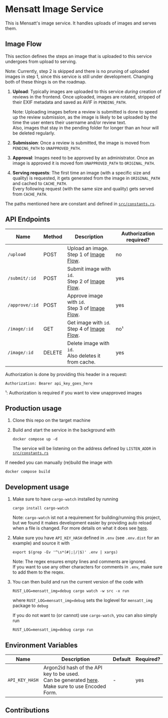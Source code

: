 # Mensatt Image Service

This is Mensatt's image service. It handles uploads of images and serves them.

## Image Flow

This section defines the steps an image that is uploaded to this service undergoes from upload to serving.

Note: Currently, step 2 is skipped and there is no pruning of uploaded images in step 1, since this service is still under development. Changing both of these things is on the roadmap.

1. **Upload**: Typically images are uploaded to this service _during_ creation of reviews in the frontend. Once uploaded, images are rotated, stripped of their EXIF metadata and saved as AVIF in `PENDING_PATH`.

   Note: Uploading images before a review is submitted is done to speed up the review submission, as the image is likely to be uploaded by the time the user enters their username and/or review text.  
   Also, images that stay in the pending folder for longer than an hour will be deleted regularly.

2. **Submission**: Once a review is submitted, the image is moved from `PENDING_PATH` to `UNAPPROVED_PATH`.
3. **Approval**: Images need to be approved by an administrator. Once an image is approved it is moved fom `UNAPPROVED_PATH` to `ORIGINAL_PATH`.
4. **Serving requests**: The first time an image (with a specific size and quality) is requested, it gets generated from the image in `ORIGINAL_PATH` and cached to `CACHE_PATH`.  
   Every following request (with the same size and quality) gets served from `CACHE_PATH`.

The paths mentioned here are constant and defined in [`src/constants.rs`](https://github.com/mensatt/image-service/blob/main/src/constants.rs).

## API Endpoints

| Name           | Method | Description                                                        | Authorization required? |
| -------------- | ------ | ------------------------------------------------------------------ | ----------------------- |
| `/upload`      | POST   | Upload an image. <br> Step 1 of [Image Flow](#image-flow).         | no                      |
| `/submit/:id`  | POST   | Submit image with `id`. <br> Step 2 of [Image Flow](#image-flow).  | yes                     |
| `/approve/:id` | POST   | Approve image with `id`. <br> Step 3 of [Image Flow](#image-flow). | yes                     |
| `/image/:id`   | GET    | Get image with `id`. <br> Step 4 of [Image Flow](#image-flow).     | no¹                     |
| `/image/:id`   | DELETE | Delete image with `id`. <br> Also deletes it from cache.           | yes                     |

Authorization is done by providing this header in a request:

```
Authorization: Bearer api_key_goes_here
```

¹: Authorization is required if you want to view unapproved images

## Production usage

1. Clone this repo on the target machine
2. Build and start the service in the background with

   ```
   docker compose up -d
   ```

   The service will be listening on the address defined by `LISTEN_ADDR` in [`src/constants.rs`](https://github.com/mensatt/image-service/blob/main/src/constants.rs)

If needed you can manually (re)build the image with

```
docker compose build
```

## Development usage

1. Make sure to have `cargo-watch` installed by running

   ```
   cargo install cargo-watch
   ```

   Note: `cargo-watch` ist not a requirement for building/running this project, but we found it makes development easier by providing auto reload when a file is changed.
   For more details on what it does see [here](https://crates.io/crates/cargo-watch).

2. Make sure you have `API_KEY_HASH` defined in `.env` (see `.env.dist` for an example) and source it with

   ```
   export $(grep -Ev '^\s*(#|;|/|$)' .env | xargs)
   ```

   Note: The regex ensures empty lines and comments are ignored.  
   If you want to use any other characters for comments in `.env`, make sure to add them to the reqex.

3. You can then build and run the current version of the code with

   ```
   RUST_LOG=mensatt_img=debug cargo watch -w src -x run
   ```

   where `RUST_LOG=mensatt_img=debug` sets the loglevel for `mensatt_img` package to `debug`

   If you do not want to (or cannot) use `cargo-watch`, you can also simply run

   ```
   RUST_LOG=mensatt_img=debug cargo run
   ```

## Environment Variables

| Name           | Description                                                                                                                   | Default | Required? |
| -------------- | ----------------------------------------------------------------------------------------------------------------------------- | ------- | --------- |
| `API_KEY_HASH` | Argon2id hash of the API key to be used. <br> Can be generated [here](https://argon2.online/). Make sure to use Encoded Form. | -       | yes       |

## Contributions

